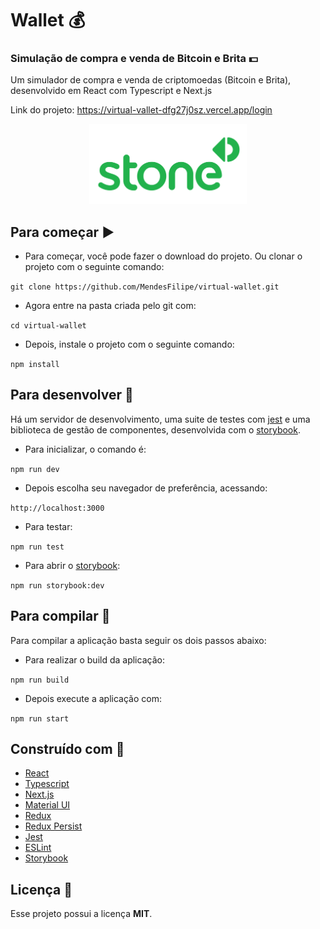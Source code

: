 # Wallet :moneybag:

### Simulação de compra e venda de Bitcoin e Brita :dollar:

Um simulador de compra e venda de criptomoedas (Bitcoin e Brita), desenvolvido em React com Typescript e Next.js

Link do projeto: https://virtual-vallet-dfg27j0sz.vercel.app/login

<p align="center">
  <img style="max-width: 50%; width: 50%;" alt="Logo do projeto" src="./docs/logo.png" />
</p>

## Para começar :arrow_forward:

- Para começar, você pode fazer o download do projeto. Ou clonar o projeto com o seguinte comando:

`git clone https://github.com/MendesFilipe/virtual-wallet.git`

- Agora entre na pasta criada pelo git com:

`cd virtual-wallet`

- Depois, instale o projeto com o seguinte comando:

`npm install`

## Para desenvolver :minidisc:

Há um servidor de desenvolvimento, uma suite de testes com [jest](https://github.com/facebook/jest) e uma biblioteca de gestão de componentes, desenvolvida com o [storybook](https://github.com/storybooks/storybook).

- Para inicializar, o comando é:

`npm run dev`

- Depois escolha seu navegador de preferência, acessando: 

`http://localhost:3000`

- Para testar:

`npm run test`

- Para abrir o [storybook](https://github.com/storybooks/storybook):

`npm run storybook:dev`

## Para compilar :floppy_disk:

Para compilar a aplicação basta seguir os dois passos abaixo:

- Para realizar o build da aplicação:

`npm run build`

- Depois execute a aplicação com:

`npm run start`

## Construído com :construction:

- [React](https://reactjs.org/) 
- [Typescript](https://www.typescriptlang.org/)
- [Next.js](https://nextjs.org/)
- [Material UI](https://material-ui.com/)
- [Redux](https://redux.js.org/)
- [Redux Persist](https://github.com/rt2zz/redux-persist)
- [Jest](https://jestjs.io/) 
- [ESLint](https://eslint.org/) 
- [Storybook](https://github.com/storybookjs/storybook) 

## Licença :page_with_curl:

Esse projeto possui a licença **MIT**.
